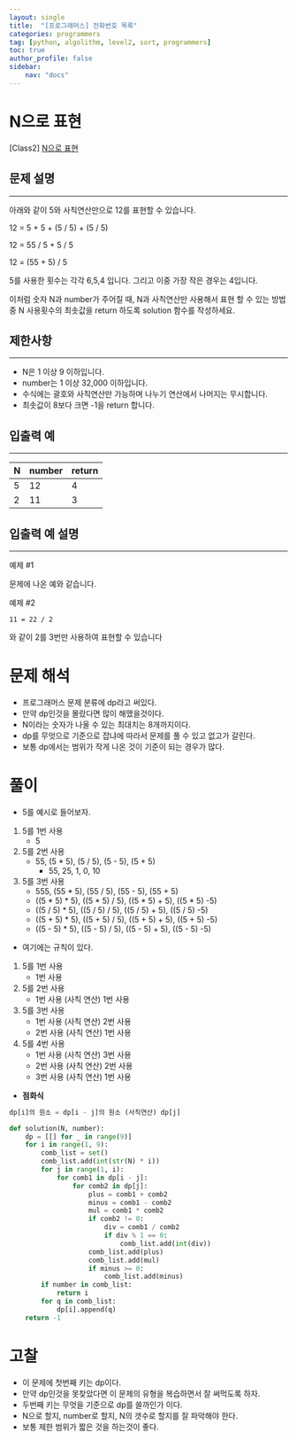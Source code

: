 ```yaml
---
layout: single
title:  "[프로그래머스] 전화번호 목록"
categories: programmers
tag: [python, algolithm, level2, sort, programmers]
toc: true
author_profile: false
sidebar:
    nav: "docs"
---
```


# N으로 표현

[Class2] [N으로 표현](https://school.programmers.co.kr/learn/courses/30/lessons/42895)

## 문제 설명
---
아래와 같이 5와 사칙연산만으로 12를 표현할 수 있습니다.

12 = 5 + 5 + (5 / 5) + (5 / 5)

12 = 55 / 5 + 5 / 5

12 = (55 + 5) / 5

5를 사용한 횟수는 각각 6,5,4 입니다. 그리고 이중 가장 작은 경우는 4입니다.

이처럼 숫자 N과 number가 주어질 때, N과 사칙연산만 사용해서 표현 할 수 있는 방법 중 N 사용횟수의 최솟값을 return 하도록 solution 함수를 작성하세요.


## 제한사항
---
- N은 1 이상 9 이하입니다.
- number는 1 이상 32,000 이하입니다.
- 수식에는 괄호와 사칙연산만 가능하며 나누기 연산에서 나머지는 무시합니다.
- 최솟값이 8보다 크면 -1을 return 합니다.

## 입출력 예
---

|N|number|return|
|:---|:---|:---|
|5|12|4|
|2|11|3|

## 입출력 예 설명
---

예제 #1

문제에 나온 예와 같습니다.

예제 #2

```
11 = 22 / 2
``` 

와 같이 2를 3번만 사용하여 표현할 수 있습니다



# 문제 해석

- 프로그래머스 문제 분류에 dp라고 써있다.
- 만약 dp인것을 몰랐다면 많이 해맸을것이다.
- N이라는 숫자가 나올 수 있는 최대치는 8개까지이다.
- dp를 무엇으로 기준으로 잡냐에 따라서 문제를 풀 수 있고 없고가 갈린다.
- 보통 dp에서는 범위가 작게 나온 것이 기준이 되는 경우가 많다.


# 풀이

- 5를 예시로 들어보자.
1. 5를 1번 사용
    - 5
2. 5를 2번 사용
    - 55, (5 * 5), (5 / 5), (5 - 5), (5 + 5)
        - 55, 25, 1, 0, 10
3. 5를 3번 사용
    - 555, (55 * 5), (55 / 5), (55 - 5), (55 + 5)
    - ((5 * 5) * 5), ((5 * 5) / 5), ((5 * 5) + 5), ((5 * 5) -5)
    - ((5 / 5) * 5), ((5 / 5) / 5), ((5 / 5) + 5), ((5 / 5) -5) 
    - ((5 + 5) * 5), ((5 + 5) / 5), ((5 + 5) + 5), ((5 + 5) -5)
    - ((5 - 5) * 5), ((5 - 5) / 5), ((5 - 5) + 5), ((5 - 5) -5)

- 여기에는 규칙이 있다.
1. 5를 1번 사용 
    - 1번 사용
2. 5를 2번 사용
    - 1번 사용 (사칙 연산) 1번 사용
3. 5를 3번 사용
    - 1번 사용 (사칙 연산) 2번 사용
    - 2번 사용 (사칙 연산) 1번 사용
4. 5를 4번 사용
    - 1번 사용 (사칙 연산) 3번 사용
    - 2번 사용 (사칙 연산) 2번 사용
    - 3번 사용 (사칙 연산) 1번 사용

- **점화식**

```python
dp[i]의 원소 = dp[i - j]의 원소 (사칙연산) dp[j]
```

```python
def solution(N, number):
    dp = [[] for _ in range(9)]
    for i in range(1, 9):
        comb_list = set()
        comb_list.add(int(str(N) * i))
        for j in range(1, i):
            for comb1 in dp[i - j]:
                for comb2 in dp[j]:
                    plus = comb1 + comb2
                    minus = comb1 - comb2
                    mul = comb1 * comb2
                    if comb2 != 0:
                        div = comb1 / comb2
                        if div % 1 == 0:
                            comb_list.add(int(div))
                    comb_list.add(plus)
                    comb_list.add(mul)
                    if minus >= 0:
                        comb_list.add(minus)
        if number in comb_list:
            return i
        for q in comb_list:
            dp[i].append(q)
    return -1
```


# 고찰

- 이 문제에 첫번째 키는 dp이다.
- 만약 dp인것을 못찾았다면 이 문제의 유형을 복습하면서 잘 써먹도록 하자.
- 두번째 키는 무엇을 기준으로 dp를 쓸까인가 이다.
- N으로 할지, number로 할지, N의 갯수로 할지를 잘 파악해야 한다.
- 보통 제한 범위가 짧은 것을 하는것이 좋다.